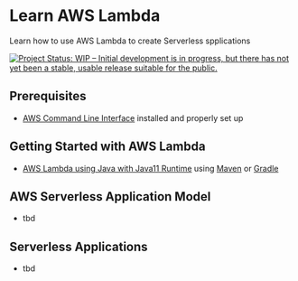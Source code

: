 # Learn AWS Lambda
Learn how to use AWS Lambda to create Serverless spplications

[![Project Status: WIP – Initial development is in progress, but there has not yet been a stable, usable release suitable for the public.](https://www.repostatus.org/badges/latest/wip.svg)](https://www.repostatus.org/#wip)

## Prerequisites
- [AWS Command Line Interface](https://aws.amazon.com/cli/) installed and properly set up

## Getting Started with AWS Lambda
- [AWS Lambda using Java with Java11 Runtime](hello-aws-lambda-java11/) using [Maven](hello-aws-lambda-java11/pon.xml) or [Gradle](hello-aws-lambda-java11/build.gradle)

## AWS Serverless Application Model
- tbd

## Serverless Applications
- tbd

